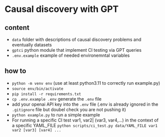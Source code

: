 # Causal discovery with GPT 


## content 

- `data` folder with descriptions of causal discovery problems and eventually datasets
- `gptci` python module that implement CI testing via GPT queries
- `.env.example` example of needed environemntal variables 


## how to 

- `python -m venv env`  (use at least python3.11 to correctly run example.py)
- `source env/bin/activate` 
- `pip install -r requirements.txt` 
- `cp .env.example .env` generate the `.env` file 
- add your openai API key into the `.env` file (.env is already ignored in the `.gitignore` file but doubel check you are not pushing it) 
- `python example.py`  to run a simple example 
- For running a specific CI test var1, var2| (var3, var4,...) in the context of a specific YAML_FILE
  `python scripts/ci_test.py data/YAML_FILE var1 var2 [var3] [var4] ...`



